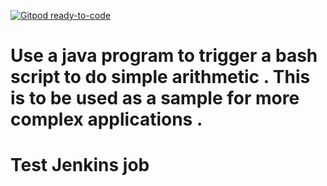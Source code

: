 [![Gitpod ready-to-code](https://img.shields.io/badge/Gitpod-ready--to--code-blue?logo=gitpod)](https://gitpod.io/#https://github.com/asunder123/arithmetic)

# Use a java program to trigger a bash script to do simple arithmetic . This is to be used as a sample for more complex applications . 
# Test Jenkins job 
